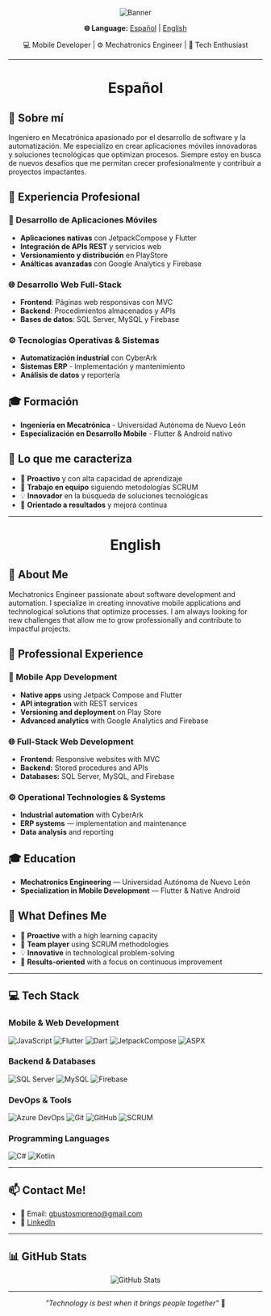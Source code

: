 <p align="center">
  <img src="https://i.postimg.cc/RCRfm4TC/1721701060597.jpg" alt="Banner" />
</p>

<p align="center">
  <b>🌐 Language:</b>
  <a href="#español">Español</a> | <a href="#english">English</a>
</p>

<p align="center">
  💻 Mobile Developer | ⚙️ Mechatronics Engineer | 🚀 Tech Enthusiast
</p>

---
<h1 id="español" align="center">Español</h1>

## 🚀 Sobre mí
Ingeniero en Mecatrónica apasionado por el desarrollo de software y la automatización. Me especializo en crear aplicaciones móviles innovadoras y soluciones tecnológicas que optimizan procesos. Siempre estoy en busca de nuevos desafíos que me permitan crecer profesionalmente y contribuir a proyectos impactantes.

## 🔧 Experiencia Profesional

### 📱 Desarrollo de Aplicaciones Móviles
- **Aplicaciones nativas** con JetpackCompose y Flutter
- **Integración de APIs REST** y servicios web
- **Versionamiento y distribución** en PlayStore
- **Análticas avanzadas** con Google Analytics y Firebase

### 🌐 Desarrollo Web Full-Stack
- **Frontend**: Páginas web responsivas con MVC
- **Backend**: Procedimientos almacenados y APIs
- **Bases de datos**: SQL Server, MySQL y Firebase

### ⚙️ Tecnologías Operativas & Sistemas
- **Automatización industrial** con CyberArk
- **Sistemas ERP** - Implementación y mantenimiento
- **Análisis de datos** y reportería

## 🎓 Formación
- **Ingeniería en Mecatrónica** - Universidad Autónoma de Nuevo León
- **Especialización en Desarrollo Mobile** - Flutter & Android nativo

## 🌟 Lo que me caracteriza
- 🚀 **Proactivo** y con alta capacidad de aprendizaje
- 🤝 **Trabajo en equipo** siguiendo metodologías SCRUM
- 💡 **Innovador** en la búsqueda de soluciones tecnológicas
- 🎯 **Orientado a resultados** y mejora continua

---

<h1 id="english" align="center">English</h1>

## 🚀 About Me
Mechatronics Engineer passionate about software development and automation. I specialize in creating innovative mobile applications and technological solutions that optimize processes. I am always looking for new challenges that allow me to grow professionally and contribute to impactful projects.

## 🔧 Professional Experience

### 📱 Mobile App Development
- **Native apps** using Jetpack Compose and Flutter
- **API integration** with REST services
- **Versioning and deployment** on Play Store
- **Advanced analytics** with Google Analytics and Firebase

### 🌐 Full-Stack Web Development
- **Frontend:** Responsive websites with MVC
- **Backend:** Stored procedures and APIs
- **Databases:** SQL Server, MySQL, and Firebase

### ⚙️ Operational Technologies & Systems
- **Industrial automation** with CyberArk
- **ERP systems** — implementation and maintenance
- **Data analysis** and reporting

## 🎓 Education
- **Mechatronics Engineering** — Universidad Autónoma de Nuevo León
- **Specialization in Mobile Development** — Flutter & Native Android

## 🌟 What Defines Me
- 🚀 **Proactive** with a high learning capacity
- 🤝 **Team player** using SCRUM methodologies
- 💡 **Innovative** in technological problem-solving
- 🎯 **Results-oriented** with a focus on continuous improvement

---

## 💻 Tech Stack

### Mobile & Web Development
![JavaScript](https://img.shields.io/badge/-JavaScript-F7DF1E?style=flat-square&logo=javascript&logoColor=black)
![Flutter](https://img.shields.io/badge/-Flutter-02569B?style=flat-square&logo=flutter&logoColor=white)
![Dart](https://img.shields.io/badge/-Dart-0175C2?style=flat-square&logo=dart&logoColor=white)
![JetpackCompose](https://img.shields.io/badge/-Jetpack%20Compose-4285F4?style=flat-square&logo=jetpackcompose&logoColor=white)
![ASPX](https://img.shields.io/badge/-ASP.NET-512BD4?style=flat-square&logo=dotnet&logoColor=white)

### Backend & Databases
![SQL Server](https://img.shields.io/badge/-SQL%20Server-CC2927?style=flat-square&logo=microsoft-sql-server&logoColor=white)
![MySQL](https://img.shields.io/badge/-MySQL-4479A1?style=flat-square&logo=mysql&logoColor=white)
![Firebase](https://img.shields.io/badge/-Firebase-FFCA28?style=flat-square&logo=firebase&logoColor=black)

### DevOps & Tools
![Azure DevOps](https://img.shields.io/badge/-Azure%20DevOps-0078D7?style=flat-square&logo=azure-devops&logoColor=white)
![Git](https://img.shields.io/badge/-Git-F05032?style=flat-square&logo=git&logoColor=white)
![GitHub](https://img.shields.io/badge/-GitHub-181717?style=flat-square&logo=github&logoColor=white)
![SCRUM](https://img.shields.io/badge/-SCRUM-6DB33F?style=flat-square&logo=scrumalliance&logoColor=white)

### Programming Languages
![C#](https://img.shields.io/badge/-C%23-239120?style=flat-square&logo=c-sharp&logoColor=white)
![Kotlin](https://img.shields.io/badge/-Kotlin-0095D5?style=flat-square&logo=kotlin&logoColor=white)

---

## 📫 Contact Me!
- 📧 Email: gbustosmoreno@gmail.com
- 💼 [LinkedIn](https://www.linkedin.com/in/germanbm/)

---

## 📊 GitHub Stats
<p align="center">
  <img src="https://github-readme-stats.vercel.app/api?username=GermanxD&show_icons=true&theme=radical" alt="GitHub Stats"/>
</p>

---
<p align="center">
  <i>"Technology is best when it brings people together"</i> 🚀
</p>
